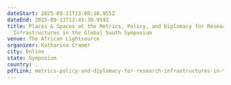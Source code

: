 ```yaml
---
dateStart: 2025-09-11T13:00:30.955Z
dateEnd: 2025-09-11T13:45:30.959Z
title: Places & Spaces at the Metrics, Policy, and Diplomacy for Research
  Infrastructures in the Global South Symposium
venue: The African Lightsource
organizer: Katharina Cramer
city: Online
state: Symposium
country: .
pdfLink: metrics-policy-and-diplomacy-for-research-infrastructures-in-the-global-south-–-the-african-lightsource.pdf
---
```

